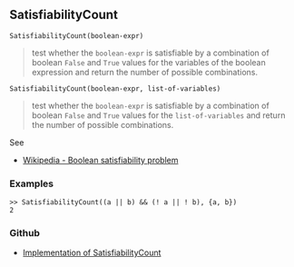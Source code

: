 ## SatisfiabilityCount

```
SatisfiabilityCount(boolean-expr)
```

> test whether the `boolean-expr` is satisfiable by a combination of boolean `False` and `True` values for the  variables of the boolean expression and return the number of possible combinations.

```
SatisfiabilityCount(boolean-expr, list-of-variables)
```

> test whether the `boolean-expr` is satisfiable by a combination of boolean `False` and `True` values for the `list-of-variables` and return the number of possible combinations.


See
* [Wikipedia - Boolean satisfiability problem](https://en.wikipedia.org/wiki/Boolean_satisfiability_problem)

### Examples

```
>> SatisfiabilityCount((a || b) && (! a || ! b), {a, b})
2
```

### Github

* [Implementation of SatisfiabilityCount](https://github.com/axkr/symja_android_library/blob/master/symja_android_library/matheclipse-core/src/main/java/org/matheclipse/core/builtin/BooleanFunctions.java#L3623) 
